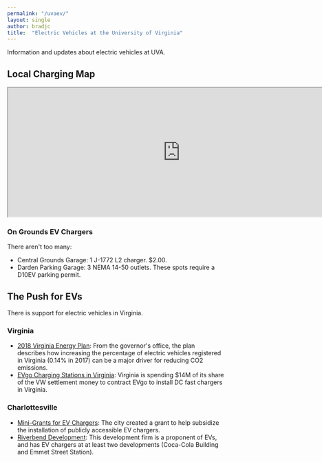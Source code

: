 ```yaml
---
permalink: "/uvaev/"
layout: single
author: bradjc
title:  "Electric Vehicles at the University of Virginia"
---
```


<style>
.masthead {
	#display: none;
}
</style>


Information and updates about electric vehicles at UVA.


Local Charging Map
------------------

<iframe src='https://www.plugshare.com/widget2.html?latitude=38.0335529&longitude=-78.5&spanLat=0.01&spanLng=0.02&plugs=1,2,3,4,5,6,42,13,7,8,9,10,11,12,14,15,16,17' width='800' height='300' allow='geolocation'></iframe>


### On Grounds EV Chargers

There aren't too many:

- Central Grounds Garage: 1 J-1772 L2 charger. $2.00.
- Darden Parking Garage: 3 NEMA 14-50 outlets. These spots require
  a D10EV parking permit.



The Push for EVs
----------------

There is support for electric vehicles in Virginia.

### Virginia

- [2018 Virginia Energy Plan](https://www.governor.virginia.gov/newsroom/all-releases/2018/october/headline-831605-en.html):
  From the governor's office, the plan describes how increasing the percentage
  of electric vehicles registered in Virginia (0.14% in 2017) can be a major
  driver for reducing CO2 emissions.
- [EVgo Charging Stations in Virginia](https://www.governor.virginia.gov/newsroom/all-releases/2018/august/headline-828389-en.html):
  Virginia is spending $14M of its share of the VW settlement money to contract
  EVgo to install DC fast chargers in Virginia.


### Charlottesville

- [Mini-Grants for EV Chargers](http://www.charlottesville.org/community/community-initiatives/a-green-city/sustainable-getting-around/mini-grant-ev-charger-network):
  The city created a grant to help subsidize the installation of publicly
  accessible EV chargers.
- [Riverbend Development](https://www.cvillepedia.org/mediawiki/index.php?title=Riverbend_Development):
  This development firm is a proponent of EVs, and has EV chargers at at least
  two developments (Coca-Cola Building and Emmet Street Station).

